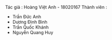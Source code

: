 
  Tác giả : Hoàng Việt Anh - 18020167
  Thành viên : 
  - Trần Đức Anh
  - Dương Đình Bình
  - Trần Quốc Khánh
  - Nguyễn Quang Huy
  
